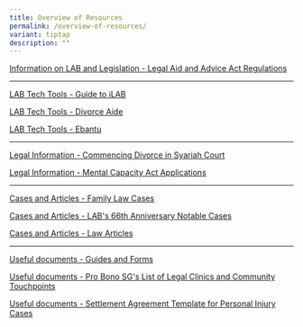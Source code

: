```yaml
---
title: Overview of Resources
permalink: /overview-of-resources/
variant: tiptap
description: ""
---
```

<p><a href="https://lab.mlaw.gov.sg/resources/legal-aid-advice-act-regulations/" rel="noopener noreferrer nofollow" target="_blank">Information on LAB and Legislation - Legal Aid and Advice Act Regulations</a>
</p>
<hr>
<p><a href="https://lab.mlaw.gov.sg/resources/guide-to-ilab/" rel="noopener noreferrer nofollow" target="_blank">LAB Tech Tools - Guide to iLAB</a>
</p>
<p><a href="https://lab.mlaw.gov.sg/resources/divorce-aide-lab-matrimonial-asset-division-estimator/" rel="noopener noreferrer nofollow" target="_blank">LAB Tech Tools - Divorce Aide</a>
</p>
<p><a href="https://lab.mlaw.gov.sg/resources/ebantu-syariah-court-originating-documents-guidance-tool/" rel="noopener noreferrer nofollow" target="_blank">LAB Tech Tools - Ebantu</a>
</p>
<hr>
<p><a href="https://lab.mlaw.gov.sg/resources/commencing-divorce-in-the-syariah-court/" rel="noopener noreferrer nofollow" target="_blank">Legal Information - Commencing Divorce in Syariah Court</a>
</p>
<p><a href="https://lab.mlaw.gov.sg/resources/mental-capacity-act-applications/" rel="noopener noreferrer nofollow" target="_blank">Legal Information - Mental Capacity Act Applications</a>
</p>
<hr>
<p><a href="https://lab.mlaw.gov.sg/resources/family-law-cases/" rel="noopener noreferrer nofollow" target="_blank">Cases and Articles - Family Law Cases</a>
</p>
<p><a href="https://lab.mlaw.gov.sg/notable-reported-cases-66th-lab-anniversary-newsletter/" rel="noopener noreferrer nofollow" target="_blank">Cases and Articles - LAB's 66th Anniversary Notable Cases</a>
</p>
<p><a href="https://lab.mlaw.gov.sg/resources/law-articles/" rel="noopener noreferrer nofollow" target="_blank">Cases and Articles - Law Articles</a>
</p>
<hr>
<p><a href="https://lab.mlaw.gov.sg/resources/guides-forms/" rel="noopener noreferrer nofollow" target="_blank">Useful documents - Guides and Forms</a>
</p>
<p><a href="https://lab.mlaw.gov.sg/resources/pro-bono-sg-list-of-legal-clinics-and-community-touchpoints/" rel="noopener noreferrer nofollow" target="_blank">Useful documents - Pro Bono SG's List of Legal Clinics and Community Touchpoints</a>
</p>
<p><a href="https://lab.mlaw.gov.sg/resources/Settlement_Agreement_Template_general_Personal_Injury_cases/" rel="noopener nofollow" target="_blank">Useful documents - Settlement Agreement Template for Personal Injury Cases</a>
</p>